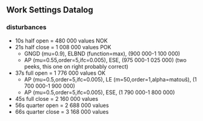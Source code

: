 ## Work Settings Datalog
### disturbances
- 10s half open   = 480 000 values  NOK
- 21s half close  = 1 008 000 values POK
  - GNGD (mu=0.9), ELBND (function=max), (900 000-1 100 000)
  - AP (mu=0.55,order=5,ifc=0.005), ESE, (975 000-1 025 000) (two peeks, this one on right probably correct)
- 37s full open   = 1 776 000 values OK
    - AP (mu=0.5,order=5,ifc=0.005), LE (m=50,order=1,alpha=matouš), (1 700 000-1 900 000)
    - AP (mu=0.5,order=5,ifc=0.005), ESE, (1 790 000-1 800 000)
- 45s full close  = 2 160 000 values
- 56s quarter open  = 2 688 000 values
- 66s quarter close  = 3 168 000 values
